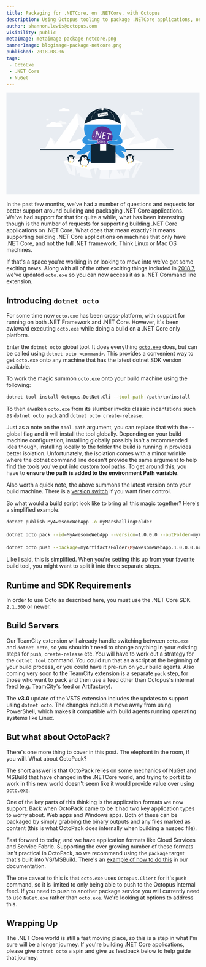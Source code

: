 ```yaml
---
title: Packaging for .NETCore, on .NETCore, with Octopus
description: Using Octopus tooling to package .NETCore applications, on .NETCore
author: shannon.lewis@octopus.com
visibility: public
metaImage: metaimage-package-netcore.png
bannerImage: blogimage-package-netcore.png
published: 2018-08-06
tags:
 - OctoExe
 - .NET Core
 - NuGet
---
```


![Octopus Packaging .NET Core banner](blogimage-package-netcore.png)

In the past few months, we've had a number of questions and requests for better support around building and packaging .NET Core applications. We've had support for that for quite a while, what has been interesting though is the number of requests for supporting building .NET Core applications on .NET Core. What does that mean exactly? It means supporting building .NET Core applications on machines that only have .NET Core, and not the full .NET framework.  Think Linux or Mac OS machines.

If that's a space you're working in or looking to move into we've got some exciting news. Along with all of the other exciting things included in [2018.7](https://octopus.com/blog/octopus-release-2018.7), we've updated `octo.exe` so you can now access it as a .NET Command line extension.

## Introducing `dotnet octo`

For some time now `octo.exe` has been cross-platform, with support for running on both .NET Framework and .NET Core. However, it's been awkward executing `octo.exe` while doing a build on a .NET Core only platform.

Enter the `dotnet octo` global tool. It does everything [`octo.exe`](https://octopus.com/docs/api-and-integration/octo.exe-command-line) does, but can be called using `dotnet octo <command>`. This provides a convenient way to get `octo.exe` onto any machine that has the latest dotnet SDK version available.

To work the magic summon `octo.exe` onto your build machine using the following:
```bash
dotnet tool install Octopus.DotNet.Cli --tool-path /path/to/install
```

To then awaken `octo.exe` from its slumber invoke classic incantations such as `dotnet octo pack` and `dotnet octo create-release`.

Just as a note on the `tool-path` argument, you can replace that with the --global flag and it will install the tool globally. Depending on your build machine configuration, installing globally possibly isn't a recommended idea though, installing locally to the folder the build is running in provides better isolation. Unfortunately, the isolation comes with a minor wrinkle where the dotnet command line doesn't provide the same argument to help find the tools you've put into custom tool paths. To get around this, you have to **ensure the path is added to the environment Path variable**.

Also worth a quick note, the above summons the latest version onto your build machine. There is a [version switch](https://docs.microsoft.com/en-us/dotnet/core/tools/dotnet-tool-install) if you want finer control.

So what would a build script look like to bring all this magic together? Here's a simplified example.
```bash
dotnet publish MyAwesomeWebApp -o myMarshallingFolder

dotnet octo pack --id=MyAwesomeWebApp --version=1.0.0.0 --outFolder=myArtifactsFolder --basePath=myMarshallingFolder

dotnet octo push --package=myArtifactsFolder\MyAwesomeWebApp.1.0.0.0.nupkg --server=https://my.octopus.url --apiKey API-XXXXXXXXXXXXXXXX
```

Like I said, this is simplified. When you're setting this up from your favorite build tool, you might want to split it into three separate steps.

## Runtime and SDK Requirements

In order to use Octo as described here, you must use the .NET Core SDK `2.1.300` or newer.

## Build Servers

Our TeamCity extension will already handle switching between `octo.exe` and `dotnet octo`, so you shouldn't need to change anything in your existing steps for `push`, `create-release` etc. You will have to work out a strategy for the `dotnet tool` command. You could run that as a script at the beginning of your build process, or you could have it pre-run on your build agents. Also coming very soon to the TeamCity extension is a separate `pack` step, for those who want to pack and then use a feed other than Octopus's internal feed (e.g. TeamCity's feed or Artifactory).

The **v3.0** update of the VSTS extension includes the updates to support using `dotnet octo`. The changes include a move away from using PowerShell, which makes it compatible with build agents running operating systems like Linux.

## But what about OctoPack?
There's one more thing to cover in this post. The elephant in the room, if you will. What about OctoPack?

The short answer is that OctoPack relies on some mechanics of NuGet and MSBuild that have changed in the .NETCore world, and trying to port it to work in this new world doesn't seem like it would provide value over using `octo.exe`.

One of the key parts of this thinking is the application formats we now support. Back when OctoPack came to be it had two key application types to worry about. Web apps and Windows apps. Both of these can be packaged by simply grabbing the binary outputs and any files marked as content (this is what OctoPack does internally when building a nuspec file).

Fast forward to today, and we have application formats like Cloud Services and Service Fabric. Supporting the ever growing number of these formats isn't practical in OctoPack, so we recommend using the `package` target that's built into VS/MSBuild. There's an [example of how to do this](https://octopus.com/docs/deployment-examples/deploying-asp.net-core-web-applications) in our documentation.

The one caveat to this is that `octo.exe` uses `Octopus.Client` for it's `push` command, so it is limited to only being able to push to the Octopus internal feed. If you need to push to another package service you will currently need to use `NuGet.exe` rather than `octo.exe`. We're looking at options to address this.

## Wrapping Up

The .NET Core world is still a fast moving place, so this is a step in what I'm sure will be a longer journey. If you're building .NET Core applications, please give `dotnet octo` a spin and give us feedback below to help guide that journey.

